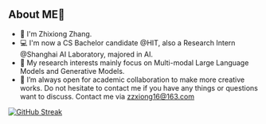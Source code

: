 ## About ME👋
- 🔭 I'm Zhixiong Zhang.
- 💻 I'm now a CS Bachelor candidate @HIT, also a Research Intern @Shanghai AI Laboratory, majored in AI.
- 🌱 My research interests mainly focus on Multi-modal Large Language Models and Generative Models.
- 👯 I’m always open for academic collaboration to make more creative works. Do not hesitate to contact me if you have any things or questions want to discuss. Contact me via zzxiong16@163.com

[![GitHub Streak](https://github-readme-streak-stats.herokuapp.com/?user=rookiexiong7)](https://git.io/streak-stats)
<!--
**rookiexiong7/rookiexiong7** is a ✨ _special_ ✨ repository because its `README.md` (this file) appears on your GitHub profile.

Here are some ideas to get you started:

- 🔭 I’m currently working on ...
- 🌱 I’m currently learning ...
- 👯 I’m looking to collaborate on ...
- 🤔 I’m looking for help with ...
- 💬 Ask me about ...
- 📫 How to reach me: ...
- 😄 Pronouns: ...
- ⚡ Fun fact: ...
- ✨ I am Always happy to explore new things!
-->
